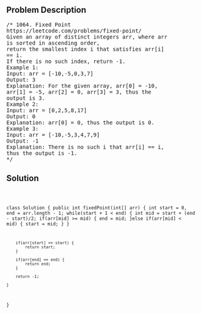 <!--
<style>
  body { font-family: Arial, sans-serif; }
  .container { max-width: 100%; margin: 0 auto; padding: 10px; }
  .comment-block { max-width: 30%; background-color: #f9f9f9; padding: 10px; border-left: 5px solid #ccc; overflow-wrap: break-word; white-space: pre-wrap; }
  .code-block { background-color: #f4f4f4; padding: 10px; border: 1px solid #ddd; overflow-wrap: break-word; white-space: pre-wrap; }
</style>
-->

<div class='container'>
<h2>Problem Description</h2>
<div class='comment-block'>
<pre>
/* 1064. Fixed Point
https://leetcode.com/problems/fixed-point/
Given an array of distinct integers arr, where arr
is sorted in ascending order,
return the smallest index i that satisfies arr[i]
== i.
If there is no such index, return -1.
Example 1:
Input: arr = [-10,-5,0,3,7]
Output: 3
Explanation: For the given array, arr[0] = -10,
arr[1] = -5, arr[2] = 0, arr[3] = 3, thus the
output is 3.
Example 2:
Input: arr = [0,2,5,8,17]
Output: 0
Explanation: arr[0] = 0, thus the output is 0.
Example 3:
Input: arr = [-10,-5,3,4,7,9]
Output: -1
Explanation: There is no such i that arr[i] == i,
thus the output is -1.
*/
</pre>
</div>

<h2>Solution</h2>
<div class='code-block'>
<pre><code class='language-java'>

class Solution {
    public int fixedPoint(int[] arr) {
        int start = 0, end = arr.length - 1;
        while(start + 1 < end) {
            int mid = start + (end - start)/2;
            if(arr[mid] >= mid) {
                end = mid;
            }else if(arr[mid] < mid) {
                start = mid;
            }
        }
        
        if(arr[start] == start) {
            return start;
        }
        
        if(arr[end] == end) {
            return end;
        }
        
        return -1;
        
    }
}</code></pre>
</div>
</div>
